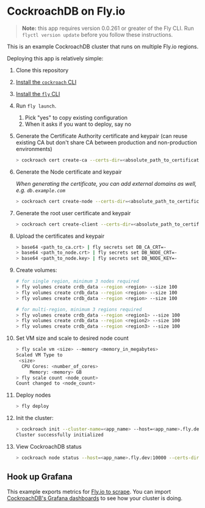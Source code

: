 # CockroachDB on Fly.io

> **Note:** this app requires version 0.0.261 or greater of the Fly CLI. Run `flyctl version update` before you follow these instructions.

This is an example CockroachDB cluster that runs on multiple Fly.io regions.

Deploying this app is relatively simple:

1. Clone this repository
2. [Install the `cockroach` CLI](https://www.cockroachlabs.com/docs/stable/install-cockroachdb.html)
3. [Install the `fly` CLI](https://fly.io/docs/hands-on/installing/)
4. Run `fly launch`.
    1. Pick "yes" to copy existing configuration
    2. When it asks if you want to deploy, say no
5. Generate the Certificate Authority certificate and keypair (can reuse existing CA but don't share CA between production and non-production environments)
    ```bash
    > cockroach cert create-ca --certs-dir=<absolute_path_to_certificates_directory> --ca-key=<absolute_path_to_ca_key_file>
    ```
6. Generate the Node certificate and keypair

    _When generating the certificate, you can add external domains as well, e.g. `db.example.com`_

    ```bash
    > cockroach cert create-node --certs-dir=<absolute_path_to_certificates_directory> --ca-key=<absolute_path_to_ca_key_file> 127.0.0.1 localhost <app_name>.internal "*.<app_name>.internal" "*.vm.<app_name>.internal" "*.nearest.of.<app_name>.internal" <app_name>.fly.dev
    ```
7. Generate the root user certificate and keypair
    ```bash
    > cockroach cert create-client --certs-dir=<absolute_path_to_certificates_directory> --ca-key=<absolute_path_to_ca_key_file> root
    ```
8. Upload the certificates and keypair
    ```bash
    > base64 <path_to_ca.crt> | fly secrets set DB_CA_CRT=-
    > base64 <path_to_node.crt> | fly secrets set DB_NODE_CRT=-
    > base64 <path_to_node.key> | fly secrets set DB_NODE_KEY=-
    ```
9. Create volumes:
    ```bash
    # for single region, minimum 3 nodes required
    > fly volumes create crdb_data --region <region> --size 100
    > fly volumes create crdb_data --region <region> --size 100
    > fly volumes create crdb_data --region <region> --size 100

    # for multi-region, minimum 3 regions required
    > fly volumes create crdb_data --region <region1> --size 100
    > fly volumes create crdb_data --region <region2> --size 100
    > fly volumes create crdb_data --region <region3> --size 100
    ```
10. Set VM size and scale to desired node count
    ```bash
    > fly scale vm <size> --memory <memory_in_megabytes>
    Scaled VM Type to
     <size>
      CPU Cores: <number_of_cores>
         Memory: <memory> GB
    > fly scale count <node_count>
    Count changed to <node_count>
    ```
11. Deploy nodes
    ```bash
    > fly deploy
    ```
12. Init the cluster:
    ```bash
    > cockroach init --cluster-name=<app_name> --host=<app_name>.fly.dev:10000 --certs-dir=<absolute_path_to_certificates_directory>
    Cluster successfully initialized
    ```
13. View CockroachDB status
    ```bash
    > cockroach node status --host=<app_name>.fly.dev:10000 --certs-dir=<absolute_path_to_certificates>
    ```

## Hook up Grafana

This example exports metrics for [Fly.io to scrape](https://fly.io/blog/hooking-up-fly-metrics/). You can import [CockroachDB's Grafana dashboards](https://github.com/cockroachdb/cockroach/tree/master/monitoring/grafana-dashboards) to see how your cluster is doing.